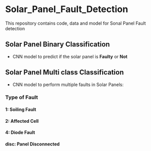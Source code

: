 # Solar_Panel_Fault_Detection
This repository contains code, data and model for Sonal Panel Fault detection


## Solar Panel Binary Classification
- CNN model to predict if the solar panel is **Faulty** or **Not**

## Solar Panel Multi class Classification
- CNN model to perform multiple faults in Solar Panels:  
### Type of Fault
#### 1: Soiling Fault
#### 2: Affected Cell 
#### 4: Diode Fault
#### disc: Panel Disconnected
